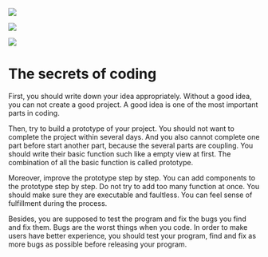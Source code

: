 ![](2020-10-12-22-01-34.png)

![](2020-10-12-22-01-48.png)

![](2020-10-12-22-01-56.png)



# The secrets of coding

First, you should write down your idea appropriately. Without a good idea, you can not create a good project. A good idea is one of the most important parts in coding.

‌Then, try to build a prototype of your project. You should not want to complete the project within several days. And you also cannot complete one part before start another part, because the several parts are coupling. You should write their basic function such like a empty view at first. The combination of all the basic function is called prototype.

‌Moreover, improve the prototype step by step. You can add components to the prototype step by step. Do not try to add too many function at once. You should make sure they are executable and faultless. You can feel sense of fulfillment during the process.

‌Besides, you are supposed to test the program and fix the bugs you find and fix them. Bugs are the worst things when you code. In order to make users have better experience, you should test your program, find and fix as more bugs as possible before releasing your program.